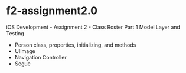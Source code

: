 f2-assignment2.0
================

iOS Development - Assignment 2 - Class Roster Part 1
Model Layer and Testing

- Person class, properties, initializing, and methods
- UIImage
- Navigation Controller
- Segue
